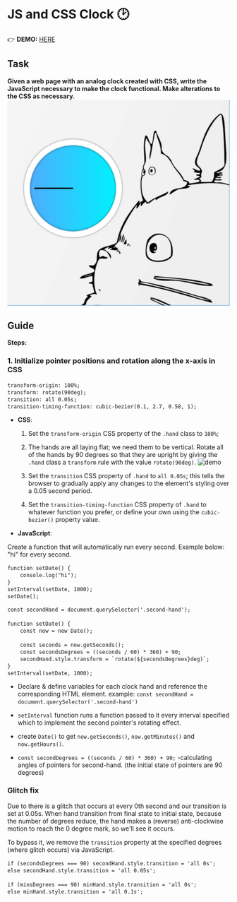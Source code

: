 # JS and CSS Clock 🕑 
👉 **DEMO:** [HERE](https://mitzelldone.github.io/JavaScript30/The%2030%20Projects/02%20-%20JS%20and%20CSS%20Clock/index.html)
## Task
**Given a web page with an analog clock created with CSS, write the JavaScript necessary to make the clock functional. Make alterations to the CSS as necessary.**
![starting](../02%20-%20JS%20and%20CSS%20Clock/images/img2.PNG)
## Guide
**Steps:**
### 1. Initialize pointer positions and rotation along the x-axis in CSS

```
transform-origin: 100%;
transform: rotate(90deg);
transition: all 0.05s;
transition-timing-function: cubic-bezier(0.1, 2.7, 0.58, 1);
```
- **CSS**:
    1.  Set the `transform-origin` CSS property of the `.hand` class to `100%`; 
               
    1. The hands are all laying flat; we need them to be vertical. Rotate all of the
        hands by 90 degrees so that they are upright by giving the `.hand` class a
        `transform` rule with the value `rotate(90deg)`.
    ![demo](../02%20-%20JS%20and%20CSS%20Clock/images/transform.gif)
    1. Set the `transition` CSS property of `.hand` to `all 0.05s`; this tells the browser
        to gradually apply any changes to the element's styling over a 0.05 second period.

    1. Set the `transition-timing-function` CSS property of `.hand` to whatever function
        you prefer, or define your own using the `cubic-bezier()` property value.

- **JavaScript**:

Create a function that will automatically run every second. Example below: "hi" for every second.
     
```
function setDate() {
    console.log("hi");
}
setInterval(setDate, 1000); 
setDate(); 
```
     
```
const secondHand = document.querySelector('.second-hand');

function setDate() {
    const now = new Date();

    const seconds = now.getSeconds();
    const secondsDegrees = ((seconds / 60) * 360) + 90;
    secondHand.style.transform = `rotate(${secondsDegrees}deg)`; 
}
setInterval(setDate, 1000);
```
- Declare & define variables for each clock hand and reference the corresponding HTML element.
  example: `const secondHand = document.querySelector('.second-hand')` 
- `setInterval` function runs a function passed to it every interval specified which to implement the second pointer's rotating effect.

- create `Date()` to get `now.getSeconds()`, `now.getMinutes()` and `now.getHours()`.

- `const secondDegrees = ((seconds / 60) * 360) + 90;` -calculating angles of pointers for second-hand.
    (the initial state of pointers are 90 degrees)

### Glitch fix

Due to there is a glitch that occurs at every 0th second and our transition is set at 0.05s. When hand transition from final state to initial state, because the number of degrees reduce, the hand makes a (reverse) anti-clockwise motion to reach the 0 degree mark, so we'll see it occurs.

To bypass it, we remove the `transition` property at the specified degrees (where glitch occurs) via JavaScript.

```
if (secondsDegrees === 90) secondHand.style.transition = 'all 0s';
else secondHand.style.transition = 'all 0.05s';

if (minsDegrees === 90) minHand.style.transition = 'all 0s';
else minHand.style.transition = 'all 0.1s';


